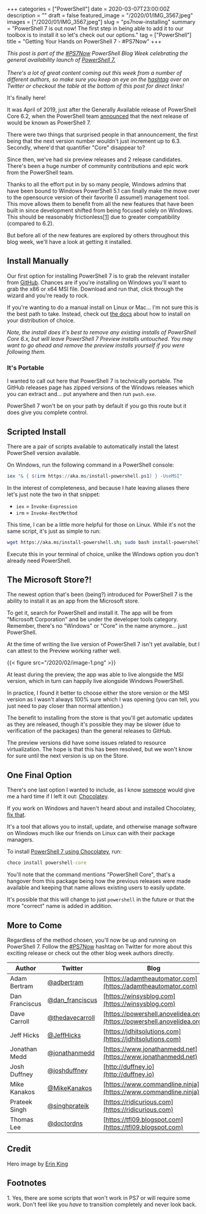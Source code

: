 +++
categories = ["PowerShell"]
date = 2020-03-07T23:00:00Z
description = ""
draft = false
featured_image = "/2020/01/IMG_3567.jpeg"
images = ["/2020/01/IMG_3567.jpeg"]
slug = "ps7now-installing"
summary = "PowerShell 7 is out now! The first step in being able to add it to our toolbox is to install it so let's check out our options."
tag = ["PowerShell"]
title = "Getting Your Hands on PowerShell 7 - #PS7Now"
+++


<p class="note"><i>This post is part of the <a href="https://twitter.com/search?q=%23PS7Now" target="_blank">#PS7Now</a> PowerShell Blog Week celebrating the general availability launch of <a href="https://docs.microsoft.com/en-us/powershell/" target="_blank">PowerShell 7.</a></i><br /><br />
<i>There's a lot of great content coming out this week from a number of different authors, so make sure you keep an eye on the <a href="https://twitter.com/search?q=%23PS7Now" target="_blank">hashtag</a> over on Twitter or checkout the table at the bottom of this post for direct links!</i></p>

It's finally here!

It was April of 2019, just after the Generally Available release of PowerShell Core 6.2, when the PowerShell team [announced](https://devblogs.microsoft.com/powershell/the-next-release-of-powershell-powershell-7/) that the next release of would be known as PowerShell 7.

There were two things that surprised people in that announcement, the first being that the next version number wouldn't just increment up to 6.3. Secondly, where'd that quantifier "Core" disappear to?

Since then, we've had six preview releases and 2 release candidates. There's been a huge number of community contributions and epic work from the PowerShell team.

Thanks to all the effort put in by so many people, Windows admins that have been bound to Windows PowerShell 5.1 can finally make the move over to the opensource version of their favorite (I assume!) management tool. This move allows them to benefit from all the new features that have been built in since development shifted from being focused solely on Windows. This should be reasonably frictionless[[1]](#footnote-one) due to greater compatibility (compared to 6.2).

But before all of the new features are explored by others throughout this blog week, we'll have a look at getting it installed.

## Install Manually

Our first option for installing PowerShell 7 is to grab the relevant installer from [GitHub](https://github.com/PowerShell/PowerShell/releases/tag/v7.0.0). Chances are if you're installing on Windows you'll want to grab the x86 or x64 MSI file. Download and run that, click through the wizard and you're ready to rock.

If you're wanting to do a manual install on Linux or Mac... I'm not sure this is the best path to take. Instead, check out [the docs](https://docs.microsoft.com/en-us/powershell/scripting/install/installing-powershell-core-on-linux?view=powershell-7) about how to install on your distribution of choice.

_Note, the install does it's best to remove any existing installs of PowerShell Core 6.x, but will leave PowerShell 7 Preview installs untouched. You may want to go ahead and remove the preview installs yourself if you were following them._

### It's Portable

I wanted to call out here that PowerShell 7 is technically portable. The GitHub releases page has zipped versions of the Windows releases which you can extract and... put anywhere and then run `pwsh.exe`.

PowerShell 7 won't be on your path by default if you go this route but it does give you complete control.

## Scripted Install

There are a pair of scripts available to automatically install the latest PowerShell version available.

On Windows, run the following command in a PowerShell console:

```powershell
iex "& { $(irm https://aka.ms/install-powershell.ps1) } -UseMSI"
```

In the interest of completeness, and because I hate leaving aliases there let's just note the two in that snippet:

* `iex` = `Invoke-Expression`
* `irm` = `Invoke-RestMethod`

This time, I can be a little more helpful for those on Linux. While it's not the same script, it's just as simple to run:

```sh
wget https://aka.ms/install-powershell.sh; sudo bash install-powershell.sh
```

Execute this in your terminal of choice, unlike the Windows option you don't already need PowerShell.

## The Microsoft Store?!

The newest option that's been (being?) introduced for PowerShell 7 is the ability to install it as an app from the Microsoft store.

To get it, search for PowerShell and install it. The app will be from "Microsoft Corporation" and be under the developer tools category. Remember, there's no "Windows" or "Core" in the name anymore... just PowerShell.

At the time of writing the live version of PowerShell 7 isn't yet available, but I can attest to the Preview working rather well.

{{< figure src="/2020/02/image-1.png" >}}

At least during the preview, the app was able to live alongside the MSI version, which in turn can happily live alongside Windows PowerShell.

In practice, I found it better to choose either the store version or the MSI version as I wasn't always 100% sure which I was opening (you can tell, you just need to pay closer than normal attention.)

The benefit to installing from the store is that you'll get automatic updates as they are released, though it's possible they may be slower (due to verification of the packages) than the general releases to GitHub.

The preview versions did have some issues related to resource virtualization. The hope is that this has been resolved, but we won't know for sure until the next version is up on the Store.

## One Final Option

There's one last option I wanted to include, as I know [someone](https://twitter.com/steviecoaster) would give me a hard time if I left it out: [Chocolatey](https://chocolatey.org/).

If you work on Windows and haven't heard about and installed Chocolatey, [fix that](https://chocolatey.org/install).

It's a tool that allows you to install, update, and otherwise manage software on Windows much like our friends on Linux can with their package managers.

To install [PowerShell 7 using Chocolatey](https://chocolatey.org/packages/powershell-core), run:

```cmd
choco install powershell-core
```

You'll note that the command mentions "PowerShell Core", that's a hangover from this package being how the previous releases were made available and keeping that name allows existing users to easily update.

It's possible that this will change to just `powershell` in the future or that the more "correct" name is added in addition.

## More to Come

Regardless of the method chosen, you'll now be up and running on PowerShell 7. Follow the [#PS7Now](https://twitter.com/search?q=%23PS7Now&f=live) hashtag on Twitter for more about this exciting release or check out the other blog week authors directly.

| Author         | Twitter                                               | Blog                                                                   |
|----------------|-------------------------------------------------------|------------------------------------------------------------------------|
| Adam Bertram   | [@adbertram](https://twitter.com/adbertram)           | [https://adamtheautomator.com](https://adamtheautomator.com)           |
| Dan Franciscus | [@dan_franciscus](https://twitter.com/dan_franciscus) | [https://winsysblog.com](https://winsysblog.com)                       |
| Dave Carroll   | [@thedavecarroll](https://twitter.com/thedavecarroll) | [https://powershell.anovelidea.org](https://powershell.anovelidea.org) |
| Jeff Hicks     | [@JeffHicks](https://twitter.com/JeffHicks)           | [https://jdhitsolutions.com](https://jdhitsolutions.com)               |
| Jonathan Medd  | [@jonathanmedd](https://twitter.com/jonathanmedd)     | [https://www.jonathanmedd.net](https://www.jonathanmedd.net)           |
| Josh Duffney   | [@joshduffney](https://twitter.com/joshduffney)       | [http://duffney.io](http://duffney.io)                                 |
| Mike Kanakos   | [@MikeKanakos](https://twitter.com/MikeKanakos)       | [https://www.commandline.ninja](https://www.commandline.ninja)                 |
| Prateek Singh  | [@singhprateik](https://twitter.com/singhprateik)     | [https://ridicurious.com](https://ridicurious.com)                     |
| Thomas Lee     | [@doctordns](https://twitter.com/doctordns)           | [https://tfl09.blogspot.com](https://tfl09.blogspot.com)               |

## Credit

Hero image by [Erin King](http://livinglifeundecided.com/)

## Footnotes

<p>
    <a name="footnote-one">1.</a> Yes, there are some scripts that won't work in PS7 or will require some work. Don't feel like you <i>have</i> to transition completely and never look back.
</p>



